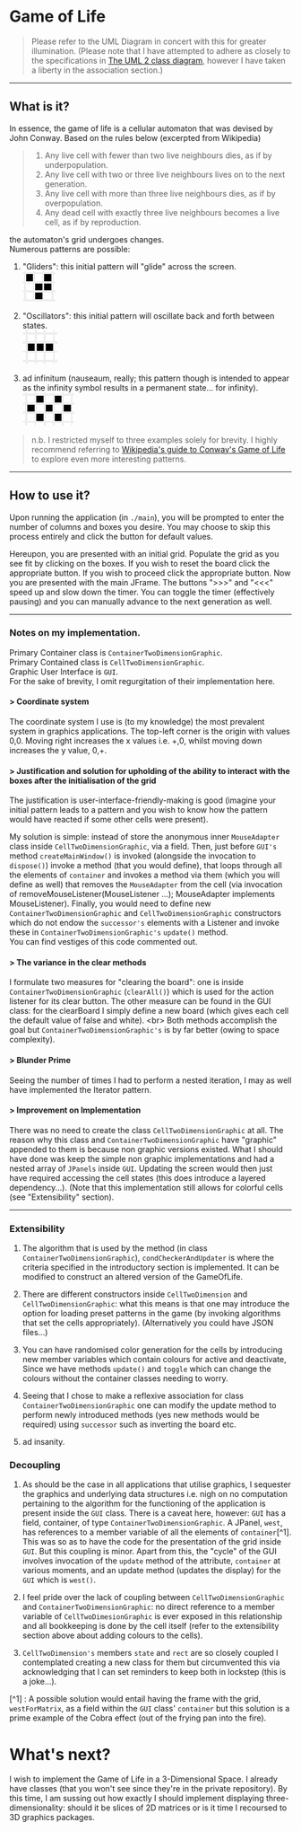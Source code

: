 
# Game of Life 


> Please refer to the UML Diagram in concert with this for greater illumination. 
(Please note that I have attempted to adhere as closely to the specifications in [The UML 2 class diagram](https://developer.ibm.com/articles/the-class-diagram/), however I have taken a liberty in the association section.)<br/> 

---

## What is it? 
In essence, the game of life is a cellular automaton that was devised by John Conway. Based on the rules below (excerpted from Wikipedia)

> 1. Any live cell with fewer than two live neighbours dies, as if by underpopulation. <br/>
> 2. Any live cell with two or three live neighbours lives on to the next generation. <br/>
> 3. Any live cell with more than three live neighbours dies, as if by overpopulation. <br/>
> 4. Any dead cell with exactly three live neighbours becomes a live cell, as if by reproduction. <br/>

the automaton's grid undergoes changes. <br/>
Numerous patterns are possible:
1. "Gliders": this initial pattern will "glide" across the screen. <br/>
![Glider](./images/Glider.png)

2. "Oscillators": this initial pattern will oscillate back and forth between states. <br/>
![Oscillator](./images/Oscillator.png)

3. ad infinitum (nauseaum, really; this pattern though is intended to appear as the infinity symbol results in a permanent state... for infinity). <br/>
![infinity](./images/Infinity.png)

> n.b. I restricted myself to three examples solely for brevity. I highly recommend referring to [Wikipedia's guide to Conway's 
Game of Life](https://en.wikipedia.org/wiki/Conway%27s_Game_of_Life) to explore even more interesting patterns. </br>

---

## How to use it? 
Upon running the application (in `./main`), you will be prompted to enter the number of columns and boxes you desire. You may choose 
to skip this process entirely and click the button for default values. <br/>

Hereupon, you are presented with an initial grid. Populate the grid as you see fit by clicking on the boxes. If you wish to reset the board click the appropriate button. If you wish to proceed click the appropriate button.
Now you are presented with the main JFrame. The buttons ">>>" and "<<<" speed up and slow down the timer. You can toggle the timer (effectively pausing) and you can manually 
advance to the next generation as well. 

---

### Notes on my implementation.
Primary Container class is `ContainerTwoDimensionGraphic`. <br/>
Primary Contained class is `CellTwoDimensionGraphic`. <br/>
Graphic User Interface is `GUI`. <br/>
For the sake of brevity, I omit regurgitation of their implementation here. 

#### \> Coordinate system
The coordinate system I use is (to my knowledge) the most prevalent system in graphics applications. The top-left corner is the origin with values 0,0. Moving right increases the x values i.e. +,0, whilst moving down increases the y value, 0,+.

#### \> Justification and solution for upholding of the ability to interact with the boxes after the initialisation of the grid 
The justification is user-interface-friendly-making is good (imagine your initial pattern leads to a pattern and you wish to know how the pattern would have reacted if some other cells were present).<br/>

My solution is simple: instead of store the anonymous inner `MouseAdapter` class inside `CellTwoDimensionGraphic`, via a field. 
Then, just before `GUI's` method `createMainWindow()` is invoked (alongside the invocation to `dispose()`) invoke a method (that you would define), that loops through all the elements of `container` and invokes a method via them (which you will define as well) that
removes the `MouseAdapter` from the cell (via invocation of removeMouseListener(MouseListener ...); MouseAdapter implements MouseListener). Finally, you would need to define new `ContainerTwoDimensionGraphic` and `CellTwoDimensionGraphic` constructors which do not
endow the `successor's` elements with a Listener and invoke these in `ContainerTwoDimensionGraphic's` `update()` method. <br/>
You can find vestiges of this code commented out. 

#### \> The variance in the clear methods
I formulate two measures for "clearing the board": one is inside `ContainerTwoDimensionGraphic` (`clearAll()`) which is used for the action listener for its clear button. 
The other measure can be found in the GUI class: for the clearBoard I simply define a new board (which gives each cell the default value of false and white). <br\>
Both methods accomplish the goal but `ContainerTwoDimensionGraphic's` is by far better (owing to space complexity).

#### \> Blunder Prime
Seeing the number of times I had to perform a nested iteration, I may as well have implemented the Iterator pattern. 

#### \> Improvement on Implementation
There was no need to create the class `CellTwoDimensionGraphic` at all. The reason why this class and `ContainerTwoDimensionGraphic` have 
"graphic" appended to them is because non graphic versions existed. What I should have done was keep the simple non graphic implementations 
and had a nested array of `JPanels` inside `GUI`. Updating the screen would then just have required accessing the cell states (this does introduce a layered dependency...).
(Note that this implementation still allows for colorful cells (see "Extensibility" section).

---
### Extensibility
1. The algorithm that is used by the method (in class `ContainerTwoDimensionGraphic`), `condCheckerAndUpdater` is where the criteria specified in the 
introductory section is implemented. It can be modified to construct an altered version of the GameOfLife. <br/>

2. There are different constructors inside `CellTwoDimension` and `CellTwoDimensionGraphic`: what this means is that one may introduce the option for loading preset
patterns in the game (by invoking algorithms that set the cells appropriately). (Alternatively you could have JSON files...)

3. You can have randomised color generation for the cells by introducing new member variables which contain colours for active and deactivate, 
Since we have methods `update()` and `toggle` which can change the colours without the container classes needing to worry.

4. Seeing that I chose to make a reflexive association for class `ContainerTwoDimensionGraphic` one can modify the update method to perform 
newly introduced methods (yes new methods would be required) using `successor` such as inverting the board etc. 

5. ad insanity. 

### Decoupling
1. As should be the case in all applications that utilise graphics, I sequester the graphics and underlying data structures i.e. nigh on no computation pertaining to the algorithm for the functioning of the application 
is present inside the `GUI` class. There is a caveat here, however: `GUI` has a field, container, of type `ContainerTwoDimensionGraphic`. A JPanel, `west`, has references to a member variable of all the elements of `container`[^1].
This was so as to have the code for the presentation of the grid inside `GUI`. But this coupling is minor. Apart from this, the "cycle" of the GUI involves invocation of the `update` method of the attribute, `container` at various moments, and an 
update method (updates the display) for the `GUI` which is `west()`.

2. I feel pride over the lack of coupling between `CellTwoDimensionGraphic` and `ContainerTwoDimensionGraphic`: no direct reference to a member variable of `CellTwoDimesionGraphic` is ever exposed in this relationship and all bookkeeping is done by the cell itself (refer to the extensibility section above about adding colours to the cells).

3. `CellTwoDimension's` members `state` and `rect` are so closely coupled I contemplated creating a new class for them but circumvented this via acknowledging that I can set reminders to keep both in lockstep (this is a joke...).

[^1] : A possible solution would entail having the frame with the grid, `westForMatrix`, as a field within the `GUI` class' `container` but this solution is a prime example of the Cobra effect (out of the frying pan into the fire).


# What's next?
I wish to implement the Game of Life in a 3-Dimensional Space. I already have classes (that you won't see since they're in the private repository).
By this time, I am sussing out how exactly I should implement displaying three-dimensionality: should it be slices of 2D matrices or is it time I 
recoursed to 3D graphics packages.